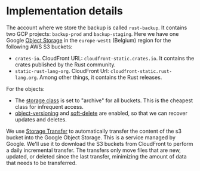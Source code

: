 # Implementation details

The account where we store the backup is called `rust-backup`. It contains two GCP projects: `backup-prod` and `backup-staging`.
Here we have one Google [Object Storage](https://cloud.google.com/storage?hl=en) in the `europe-west1` (Belgium) region for the following AWS S3 buckets:

- `crates-io`. CloudFront URL: `cloudfront-static.crates.io`. It contains the crates published by the Rust community.
- `static-rust-lang-org`. CloudFront Url: `cloudfront-static.rust-lang.org`. Among other things, it contains the Rust releases.

For the objects:

- The [storage class](https://cloud.google.com/storage/docs/storage-classes) is set to "archive" for all buckets.
  This is the cheapest class for infrequent access.
- [object-versioning](https://cloud.google.com/storage/docs/object-versioning) and [soft-delete](https://cloud.google.com/storage/docs/soft-delete) are enabled,
  so that we can recover updates and deletes.

We use [Storage Transfer](https://cloud.google.com/storage-transfer/docs/overview) to automatically transfer the content of the s3 bucket into the Google Object Storage.
This is a service managed by Google. We'll use it to download the S3 buckets from CloudFront to perform a daily incremental transfer. The transfers only move files that are new, updated, or deleted since the last transfer, minimizing the amount of data that needs to be transferred.
